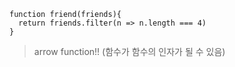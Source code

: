 	function friend(friends){
	  return friends.filter(n => n.length === 4)
	}
> arrow function!! (함수가 함수의 인자가 될 수 있음)